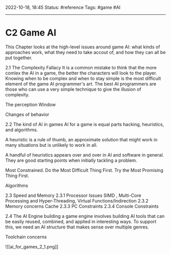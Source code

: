 2022-10-18, 18:45
Status: #reference 
Tags: #game #AI 

---
# C2 Game AI

This Chapter looks at the high-level issues around game AI: what kinds of approaches work, what they need to take accout of, and how they can all be put together.

2.1 The Complexity Fallacy
It is a common mistake to think that the more comlex the AI in a game, the better the characters will look to the player.
Knowing when to be complex and when to stay simple is the most difficult element of the game AI programmer's art. The best AI programmers are those who can use a very simple technique to give the illusion of complexity.

The perception Window

Changes of behavior

2.2 The kind of AI in games
AI for a game is equal parts hacking, heuristics, and algorithms.

A heuristic is a rule of thumb, an approximate solution that might work in many situations but is unlikely to work in all.

A handful of heuristics appears over and over in AI and software in general. They are good starting points when initially tackling a problem.

Most Constrained. Do the Most Difficult Thing First. Try the Most Promising Thing First.

Algorithms

2.3 Speed and Memory
2.3.1 Processor Issues
SIMD , Multi-Core Processing and Hyper-Threading, Virtual Functions/Indirection
2.3.2 Memory concerns
Cache
2.3.3 PC Constraints
2.3.4 Console Constraints

2.4 The AI Engine
building a game engine involves building AI tools that can be easily reused, combined, and applied in interesting ways. To support this, we need an AI structure that makes sense over multiple genres.

Toolchain concerns

![[ai_for_games_2_1.png]]
